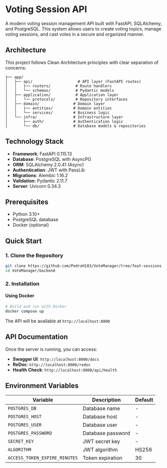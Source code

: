# Voting Session API

A modern voting session management API built with FastAPI, SQLAlchemy, and PostgreSQL. This system allows users to create voting topics, manage voting sessions, and cast votes in a secure and organized manner.

## Architecture

This project follows Clean Architecture principles with clear separation of concerns:

```
├── app/
│   ├── api/                    # API layer (FastAPI routes)
│   │   ├── routers/           # Route handlers
│   │   └── schemas/           # Pydantic models
│   ├── application/           # Application layer
│   │   └── protocols/         # Repository interfaces
│   ├── domain/               # Domain layer
│   │   ├── entities/         # Domain entities
│   │   └── services/         # Business logic
│   └── infra/                # Infrastructure layer
│       ├── auth/             # Authentication logic
│       └── db/               # Database models & repositories
```

## Technology Stack

- **Framework**: FastAPI 0.115.13
- **Database**: PostgreSQL with AsyncPG
- **ORM**: SQLAlchemy 2.0.41 (Async)
- **Authentication**: JWT with PassLib
- **Migrations**: Alembic 1.16.2
- **Validation**: Pydantic 2.11.7
- **Server**: Uvicorn 0.34.3

## Prerequisites

- Python 3.10+
- PostgreSQL database
- Docker (optional)

## Quick Start

### 1. Clone the Repository

```bash
git clone https://github.com/PedroH183/VoteManager/tree/feat-sessions
cd VoteManager/backend
```

### 2. Installation

#### Using Docker

```bash
# Build and run with Docker
docker compose up 
```

The API will be available at `http://localhost:8000`

## API Documentation

Once the server is running, you can access:

- **Swagger UI**: `http://localhost:8000/docs`
- **ReDoc**: `http://localhost:8000/redoc`
- **Health Check**: `http://localhost:8000/api/health`


## Environment Variables

| Variable | Description | Default |
|----------|-------------|---------|
| `POSTGRES_DB` | Database name | - |
| `POSTGRES_HOST` | Database host | - |
| `POSTGRES_USER` | Database user | - |
| `POSTGRES_PASSWORD` | Database password | - |
| `SECRET_KEY` | JWT secret key | - |
| `ALGORITHM` | JWT algorithm | HS256 |
| `ACCESS_TOKEN_EXPIRE_MINUTES` | Token expiration | 30 |
